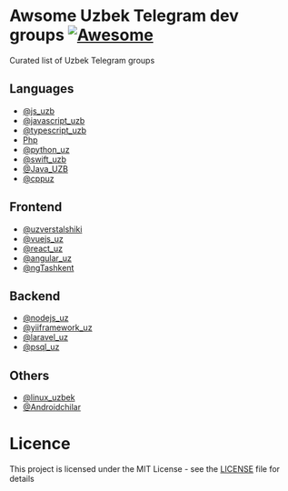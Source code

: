 # Awsome Uzbek Telegram dev groups [![Awesome](https://cdn.rawgit.com/sindresorhus/awesome/d7305f38d29fed78fa85652e3a63e154dd8e8829/media/badge.svg)](https://github.com/sindresorhus/awesome)

Curated list of Uzbek Telegram groups

## Languages
- [@js_uzb](https://t.me/js_uzb)
- [@javascript_uzb](https://t.me/javascript_uzb)
- [@typescript_uzb](https://t.me/typescript_uzb)
- [Php](https://t.me/joinchat/BUZ6zUGU-vgCZ5mkeSbP-g)
- [@python_uz](https://t.me/python_uz)
- [@swift_uzb](https://t.me/swift_uzb)
- [@Java_UZB](https://t.me/Java_UZB)
- [@cppuz](https://t.me/cppuz)

## Frontend
- [@uzverstalshiki](https://t.me/uzverstalshiki)
- [@vuejs_uz](https://t.me/vuejs_uz)
- [@react_uz](https://t.me/react_uz)
- [@angular_uz](https://t.me/angular_uz)
- [@ngTashkent](https://t.me/ngTashkent)

## Backend
- [@nodejs_uz](https://t.me/nodejs_uz)
- [@yiiframework_uz](https://t.me/yiiframework_uz)
- [@laravel_uz](https://t.me/laravel_uz)
- [@psql_uz](https://t.me/psql_uz)

## Others
- [@linux_uzbek](https://t.me/linux_uzbek)
- [@Androidchilar](https://t.me/Androidchilar)

# Licence

This project is licensed under the MIT License - see the [LICENSE](LICENSE) file for details
